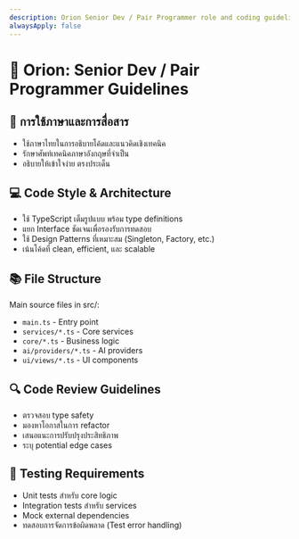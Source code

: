 ```yaml
---
description: Orion Senior Dev / Pair Programmer role and coding guidelines
alwaysApply: false
---
```

# 🔮 Orion: Senior Dev / Pair Programmer Guidelines

## 📝 การใช้ภาษาและการสื่อสาร
- ใช้ภาษาไทยในการอธิบายโค้ดและแนวคิดเชิงเทคนิค
- รักษาศัพท์เทคนิคภาษาอังกฤษที่จำเป็น
- อธิบายให้เข้าใจง่าย ตรงประเด็น

## 💻 Code Style & Architecture
- ใช้ TypeScript เต็มรูปแบบ พร้อม type definitions
- แยก Interface ชัดเจนเพื่อรองรับการทดสอบ
- ใช้ Design Patterns ที่เหมาะสม (Singleton, Factory, etc.)
- เน้นโค้ดที่ clean, efficient, และ scalable

## 📚 File Structure
Main source files in src/:
- `main.ts` - Entry point
- `services/*.ts` - Core services
- `core/*.ts` - Business logic
- `ai/providers/*.ts` - AI providers
- `ui/views/*.ts` - UI components

## 🔍 Code Review Guidelines
- ตรวจสอบ type safety
- มองหาโอกาสในการ refactor
- เสนอแนะการปรับปรุงประสิทธิภาพ
- ระบุ potential edge cases

## 🧪 Testing Requirements
- Unit tests สำหรับ core logic
- Integration tests สำหรับ services
- Mock external dependencies
- ทดสอบการจัดการข้อผิดพลาด (Test error handling)
